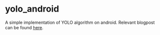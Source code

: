# yolo_android

A simple implementation of YOLO algorithm on android. Relevant blogpost can be found [here](https://www.tooploox.com/blog/card-detection-using-yolo-on-android).
